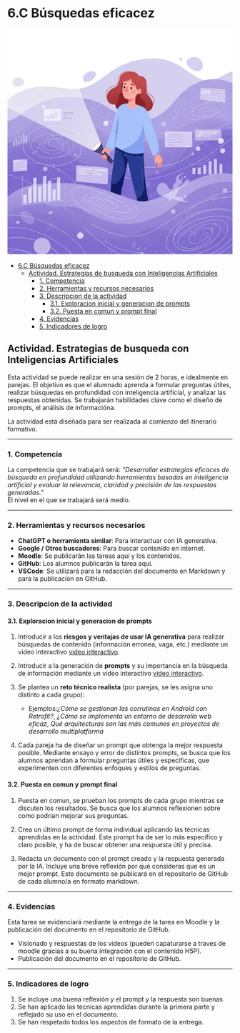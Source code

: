 # 6.C Búsquedas eficacez

![persona explorando un mar de datos con una linterna](6Amar.webp)

- [6.C Búsquedas eficacez](#6c-búsquedas-eficacez)
  - [Actividad. Estrategias de busqueda con Inteligencias Artificiales](#actividad-estrategias-de-busqueda-con-inteligencias-artificiales)
    - [1. Competencia](#1-competencia)
    - [2. Herramientas y recursos necesarios](#2-herramientas-y-recursos-necesarios)
    - [3. Descripcion de la actividad](#3-descripcion-de-la-actividad)
      - [3.1. Exploracion inicial y generacion de prompts](#31-exploracion-inicial-y-generacion-de-prompts)
      - [3.2. Puesta en comun y prompt final](#32-puesta-en-comun-y-prompt-final)
    - [4. Evidencias](#4-evidencias)
    - [5. Indicadores de logro](#5-indicadores-de-logro)


## Actividad. Estrategias de busqueda con Inteligencias Artificiales

Esta actividad se puede realizar en una sesión de 2 horas, e idealmente en parejas. El objetivo es que el alumnado aprenda a formular preguntas útiles, realizar búsquedas en profundidad con inteligencia artificial, y analizar las respuestas obtenidas. Se trabajarán habilidades clave como el diseño de prompts, el análisis de informacióna. 

La actividad está diseñada para ser realizada al comienzo del itinerario formativo.

---

### 1. Competencia

La competencia que se trabajará será: *"Desarrollar estrategias eficaces de búsqueda en profundidad utilizando herramientas basadas en inteligencia artificial y evaluar la relevancia, claridad y precisión de las respuestas generadas."*  
El nivel en el que se trabajará será medio.

---

### 2. Herramientas y recursos necesarios

- **ChatGPT o herramienta similar**: Para interactuar con IA generativa.
- **Google / Otros buscadores**: Para buscar contenido en internet.
- **Moodle**: Se publicarán las tareas aquí y los contenidos.
- **GitHub**: Los alumnos publicarán la tarea aquí.
- **VSCode**: Se utilizará para la redacción del documento en Markdown y para la publicación en GitHub.

---

### 3. Descripcion de la actividad

#### 3.1. Exploracion inicial y generacion de prompts

1. Introducir a los **riesgos y ventajas de usar IA generativa** para realizar búsquedas de contenido (información erronea, vaga, etc.) mediante un video interactivo [video interactivo](https://h5p.org/interactive-video).

2. Introducir a la generación de **prompts** y su importancia en la búsqueda de información mediante un video interactivo [video interactivo](https://h5p.org/interactive-video).
   
3. Se plantea un **reto técnico realista** (por parejas, se les asigna uno distinto a cada grupo):
   - Ejemplos:*¿Cómo se gestionan las corrutinas en Android con Retrofit?*, *¿Cómo se implementa un entorno de desarrollo web eficaz*, *Qué arquitecturas son las más comunes en proyectos de desarrollo multiplatforma*

4. Cada pareja ha de diseñar un prompt que obtenga la mejor respuesta posible. Mediante ensayo y error de distintos prompts, se busca que los alumnos aprendan a formular preguntas útiles y específicas, que experimenten con diferentes enfoques y estilos de preguntas.
   
#### 3.2. Puesta en comun y prompt final

1. Puesta en comun, se prueban los prompts de cada grupo mientras se discuten los resultados. Se busca que los alumnos reflexionen sobre como podrían mejorar sus preguntas.

2. Crea un último prompt de forma individual aplicando las técnicas aprendidas en la actividad. Este prompt ha de ser lo más específico y claro posible, y ha de buscar obtener una respuesta útil y precisa.

3. Redacta un documento con el prompt creado y la respuesta generada por la IA. Incluye una breve reflexión por qué consideras que es un mejor prompt. Este documento se publicará en el repositorio de GitHub de cada alumno/a en formato markdown.

---

### 4. Evidencias

Esta tarea se evidenciará mediante la entrega de la tarea en Moodle y la publicación del documento en el repositorio de GitHub. 

- Visionado y respuestas de los videos (pueden capaturarse a traves de moodle gracias a su buena integración con el contenido H5P).
- Publicación del documento en el repositorio de GitHub.
  
---

### 5. Indicadores de logro

1. Se incluye una buena reflexión y el prompt y la respuesta son buenas
2. Se han aplicado las técnicas aprendidas durante la primera parte y reflejado su uso en el documento.
3. Se han respetado todos los aspectos de formato de la entrega.
